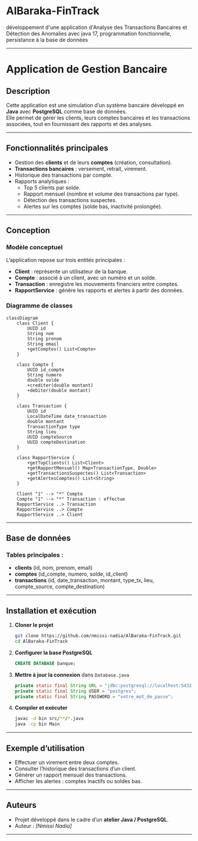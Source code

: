 # AlBaraka-FinTrack
développement d'une application d'Analyse des Transactions Bancaires et Détection des Anomalies avec java 17, programmation fonctionnelle, persistance à la base de données

---

# Application de Gestion Bancaire

## Description
Cette application est une simulation d’un système bancaire développé en **Java** avec **PostgreSQL** comme base de données.  
Elle permet de gérer les clients, leurs comptes bancaires et les transactions associées, tout en fournissant des rapports et des analyses.

---

## Fonctionnalités principales
- Gestion des **clients** et de leurs **comptes** (création, consultation).
- **Transactions bancaires** : versement, retrait, virement.
- Historique des transactions par compte.
- Rapports analytiques :
  - Top 5 clients par solde.
  - Rapport mensuel (nombre et volume des transactions par type).
  - Détection des transactions suspectes.
  - Alertes sur les comptes (solde bas, inactivité prolongée).

---

## Conception

### Modèle conceptuel
L’application repose sur trois entités principales :  
- **Client** : représente un utilisateur de la banque.  
- **Compte** : associé à un client, avec un numéro et un solde.  
- **Transaction** : enregistre les mouvements financiers entre comptes.  
- **RapportService** : génère les rapports et alertes à partir des données.

### Diagramme de classes
```mermaid
classDiagram
    class Client {
        UUID id
        String nom
        String prenom
        String email
        +getComptes() List<Compte>
    }

    class Compte {
        UUID id_compte
        String numero
        double solde
        +crediter(double montant)
        +debiter(double montant)
    }

    class Transaction {
        UUID id
        LocalDateTime date_transaction
        double montant
        TransactionType type
        String lieu
        UUID compteSource
        UUID compteDestination
    }

    class RapportService {
        +getTopClients() List<Client>
        +getRapportMensuel() Map<TransactionType, Double>
        +getTransactionsSuspectes() List<Transaction>
        +getAlertesComptes() List<String>
    }

    Client "1" --> "*" Compte
    Compte "1" --> "*" Transaction : effectue
    RapportService ..> Transaction
    RapportService ..> Compte
    RapportService ..> Client
````

---

## Base de données

### Tables principales :

* **clients** (id, nom, prenom, email)
* **comptes** (id_compte, numero, solde, id_client)
* **transactions** (id, date_transaction, montant, type_tx, lieu, compte_source, compte_destination)

---

## Installation et exécution

1. **Cloner le projet**

   ```bash
   git clone https://github.com/nmissi-nadia/AlBaraka-FinTrack.git
   cd AlBaraka-FinTrack
   ```

2. **Configurer la base PostgreSQL**

   ```sql
   CREATE DATABASE banque;
   ```

3. **Mettre à jour la connexion** dans `Database.java`

   ```java
   private static final String URL = "jdbc:postgresql://localhost:5432/banque";
   private static final String USER = "postgres";
   private static final String PASSWORD = "votre_mot_de_passe";
   ```

4. **Compiler et exécuter**

   ```bash
   javac -d bin src/**/*.java
   java -cp bin Main
   ```

---

## Exemple d’utilisation

* Effectuer un virement entre deux comptes.
* Consulter l’historique des transactions d’un client.
* Générer un rapport mensuel des transactions.
* Afficher les alertes : comptes inactifs ou soldes bas.

---

##  Auteurs

* Projet développé dans le cadre d’un **atelier Java / PostgreSQL**.
* Auteur : *[Nmissi Nadia]*

---

